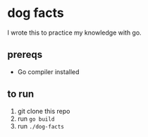 # dog facts

I wrote this to practice my knowledge with go.

## prereqs

- Go compiler installed

## to run

1. git clone this repo
2. run `go build`
3. run `./dog-facts`